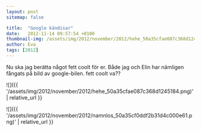 ```yaml
---
layout: post
sitemap: false

title:  "Google kändisar"
date:   2012-11-14 09:57:54 +0100
thumbnail-img: /assets/img/2012/november/2012/hehe_50a35cfae087c368d1245184.png
author: Eva
tags: [2012]
---
```


Nu ska jag berätta något fett coolt för er. Både jag och Elin har nämligen fångats på bild av google-bilen. fett coolt va??

![]({{ '/assets/img/2012/november/2012/hehe_50a35cfae087c368d1245184.png)'  | relative_url }}

![]({{ '/assets/img/2012/november/2012/namnlos_50a35cf0ddf2b31d4c000e61.png)'  | relative_url }}

